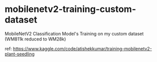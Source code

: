 # mobilenetv2-training-custom-dataset
MobileNetV2 Classification Model's Training on my custom dataset (WM811k reduced to WM28k) 

ref: https://www.kaggle.com/code/atishekkumar/training-mobilenetv2-plant-seedling
